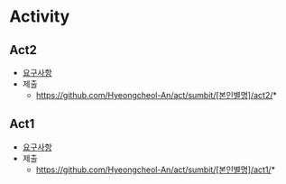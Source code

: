 # Activity

## Act2

- [요구사항](https://github.com/Hyeongcheol-An/act/tree/master/activity/act2)
- 제출
    - https://github.com/Hyeongcheol-An/act/sumbit/[본인별명]/act2/*

## Act1

- [요구사항](https://github.com/Hyeongcheol-An/act/tree/master/activity/act1)
- 제출
    - https://github.com/Hyeongcheol-An/act/sumbit/[본인별명]/act1/*